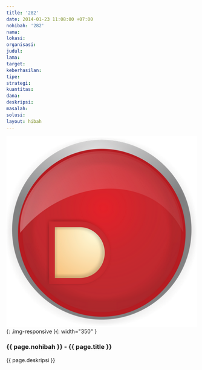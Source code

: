 ```yaml
---
title: '282'
date: 2014-01-23 11:08:00 +07:00
nohibah: '282'
nama:
lokasi:
organisasi:
judul:
lama:
target:
keberhasilan:
tipe:
strategi:
kuantitas:
dana:
deskripsi:
masalah:
solusi:
layout: hibah
---
```


![282](/static/img/hibahcms/282.png){: .img-responsive }{: width="350" }

### {{ page.nohibah }} - {{ page.title }}

{{ page.deskripsi }}
